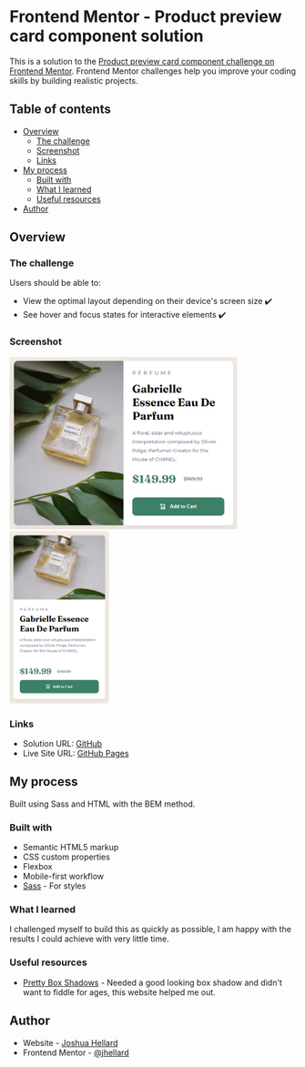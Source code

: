# Frontend Mentor - Product preview card component solution

This is a solution to the [Product preview card component challenge on Frontend Mentor](https://www.frontendmentor.io/challenges/product-preview-card-component-GO7UmttRfa). Frontend Mentor challenges help you improve your coding skills by building realistic projects. 

## Table of contents

- [Overview](#overview)
  - [The challenge](#the-challenge)
  - [Screenshot](#screenshot)
  - [Links](#links)
- [My process](#my-process)
  - [Built with](#built-with)
  - [What I learned](#what-i-learned)
  - [Useful resources](#useful-resources)
- [Author](#author)
## Overview

### The challenge

Users should be able to:

- View the optimal layout depending on their device's screen size ✔️
- See hover and focus states for interactive elements ✔️

### Screenshot

![](./images/desktop.png)
![](./images/mobile.png)

### Links

- Solution URL: [GitHub](https://your-solution-url.com)
- Live Site URL: [GitHub Pages](https://your-live-site-url.com)

## My process

Built using Sass and HTML with the BEM method.

### Built with

- Semantic HTML5 markup
- CSS custom properties
- Flexbox
- Mobile-first workflow
- [Sass](https://sass-lang.com/) - For styles

### What I learned

I challenged myself to build this as quickly as possible, I am happy with the results I could achieve with very little time.

### Useful resources

- [Pretty Box Shadows](https://getcssscan.com/css-box-shadow-examples) - Needed a good looking box shadow and didn't want to fiddle for ages, this website helped me out.

## Author

- Website - [Joshua Hellard](https://jhellard.com)
- Frontend Mentor - [@jhellard](https://www.frontendmentor.io/profile/jhellard)
